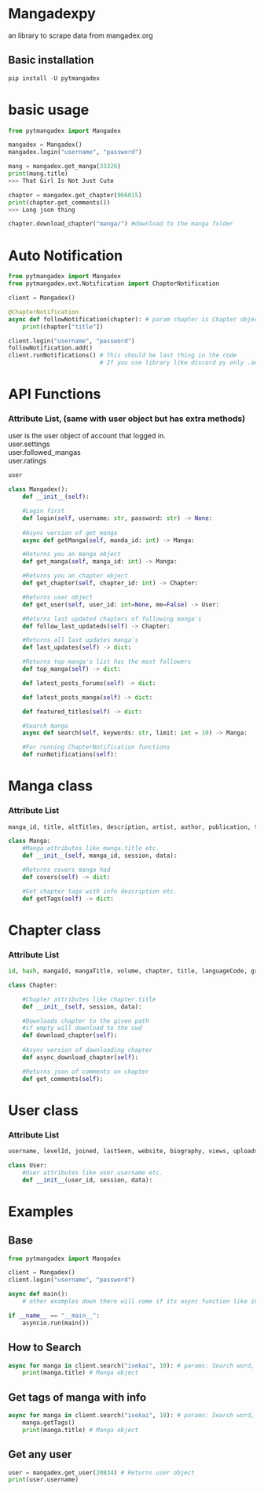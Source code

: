 # Mangadexpy
an library to scrape data from mangadex.org

## Basic installation
```python
pip install -U pytmangadex
```

# basic usage

```python
from pytmangadex import Mangadex

mangadex = Mangadex()
mangadex.login("username", "password")

mang = mangadex.get_manga(33326)
print(mang.title)
>>> That Girl Is Not Just Cute

chapter = mangadex.get_chapter(966015)
print(chapter.get_comments())
>>> Long json thing

chapter.download_chapter("manga/") #download to the manga folder

```

# Auto Notification
```python
from pytmangadex import Mangadex
from pytmangadex.ext.Notification import ChapterNotification

client = Mangadex()

@ChapterNotification
async def followNotification(chapter): # param chapter is Chapter object
    print(chapter["title"])

client.login("username", "password")
followNotification.add()
client.runNotifications() # This should be last thing in the code 
                          # If you use library like discord py only .add() function is enough so you don't need this
```


# API Functions
### Attribute List, (same with user object but has extra methods)
user is the user object of account that logged in. \
user.settings \
user.followed_mangas \
user.ratings
```python
user
```
```python
class Mangadex():
    def __init__(self):

    #Login first
    def login(self, username: str, password: str) -> None:
    
    #Async version of get_manga
    async def getManga(self, manda_id: int) -> Manga:

    #Returns you an manga object
    def get_manga(self, manga_id: int) -> Manga:

    #Returns you an chapter object
    def get_chapter(self, chapter_id: int) -> Chapter:

    #Returns user object
    def get_user(self, user_id: int=None, me=False) -> User:

    #Returns last updated chapters of following manga's
    def follow_last_updateds(self) -> Chapter:

    #Returns all last updates manga's
    def last_updates(self) -> dict:

    #Returns top manga's list has the most followers
    def top_manga(self) -> dict:

    def latest_posts_forums(self) -> dict:

    def latest_posts_manga(self) -> dict:

    def featured_titles(self) -> dict:

    #Search manga
    async def search(self, keywords: str, limit: int = 10) -> Manga:

    #For running ChapterNotification functions
    def runNotifications(self):

```

# Manga class
### Attribute List
```python
manga_id, title, altTitles, description, artist, author, publication, tags, mainCover, lastVolume, lastChapter, isHentai, links, relations, rating, groups, chapters
```
```python
class Manga:
    #Manga attributes like manga.title etc.
    def __init__(self, manga_id, session, data):

    #Returns covers manga had
    def covers(self) -> dict:

    #Get chapter tags with info description etc.
    def getTags(self) -> dict:
```

# Chapter class
### Attribute List
```python
id, hash, mangaId, mangaTitle, volume, chapter, title, languageCode, groups,uploader, timestamp, comments, views, pages, status, server
```
```python
class Chapter:

    #Chapter attributes like chapter.title
    def __init__(self, session, data):

    #Downloads chapter to the given path
    #if empty will download to the cwd
    def download_chapter(self):
    
    #Async version of downloading chapter
    def async_download_chapter(self):

    #Returns json of comments on chapter
    def get_comments(self):

```
# User class
### Attribute List
```python
username, levelId, joined, lastSeen, website, biography, views, uploads, premium, mdAtHome, avatar, chapters
```
```python
class User:
    #User attributes like user.username etc.
    def __init__(user_id, session, data):
```
# Examples
## Base
```python
from pytmangadex import Mangadex

client = Mangadex()
client.login("username", "password")

async def main():
    # other examples down there will come if its async function like in the search examples

if __name__ == "__main__":
    asyncio.run(main())
```
## How to Search
```python
async for manga in client.search("isekai", 10): # params: Search word, limit
    print(manga.title) # Manga object
```
## Get tags of manga with info
```python
async for manga in client.search("isekai", 10): # params: Search word, limit
    manga.getTags()
    print(manga.title) # Manga object
```
## Get any user
```python
user = mangadex.get_user(20834) # Returns user object
print(user.username)
```
